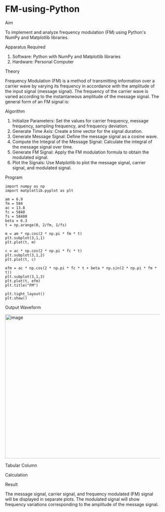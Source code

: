 # FM-using-Python

Aim


To implement and analyze frequency modulation (FM) using Python's NumPy and Matplotlib libraries. 

Apparatus Required

1.	Software: Python with NumPy and Matplotlib libraries
2.	Hardware: Personal Computer
  
Theory

Frequency Modulation (FM) is a method of transmitting information over a carrier wave by varying its frequency in accordance with the amplitude of the input signal (message signal). The frequency of the carrier wave is varied according to the instantaneous amplitude of the message signal. The general form of an FM signal is:



Algorithm


1.	Initialize Parameters: Set the values for carrier frequency, message frequency, sampling frequency, and frequency deviation.
2.	Generate Time Axis: Create a time vector for the signal duration.
3.	Generate Message Signal: Define the message signal as a cosine wave.
4.	Compute the Integral of the Message Signal: Calculate the integral of the message signal over time.
5.	Generate FM Signal: Apply the FM modulation formula to obtain the modulated signal.
6.	Plot the Signals: Use Matplotlib to plot the message signal, carrier signal, and modulated signal.

Program
```
import numpy as np
import matplotlib.pyplot as plt

am = 6.9
fm = 584
ac = 13.8
fc = 5840
fs = 58400
beta = 6.3
t = np.arange(0, 2/fm, 1/fs)

m = am * np.cos(2 * np.pi * fm * t)
plt.subplot(3,1,1)
plt.plot(t, m)

c = ac * np.cos(2 * np.pi * fc * t)
plt.subplot(3,1,2)
plt.plot(t, c)

efm = ac * np.cos(2 * np.pi * fc * t + beta * np.sin(2 * np.pi * fm * t))
plt.subplot(3,1,3)
plt.plot(t, efm)
plt.title("FM")

plt.tight_layout()
plt.show()
```


Output Waveform

<img width="628" height="469" alt="image" src="https://github.com/user-attachments/assets/7d86d27f-e447-460b-a4a2-c33f13f47b2c" />



Tabular Column



Calculation




Result


The message signal, carrier signal, and frequency modulated (FM) signal will be displayed in separate plots. The modulated signal will show frequency variations corresponding to the amplitude of the message signal.
